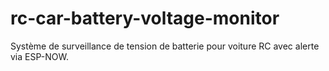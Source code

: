 # rc-car-battery-voltage-monitor
Système de surveillance de tension de batterie pour voiture RC avec alerte via ESP-NOW.
